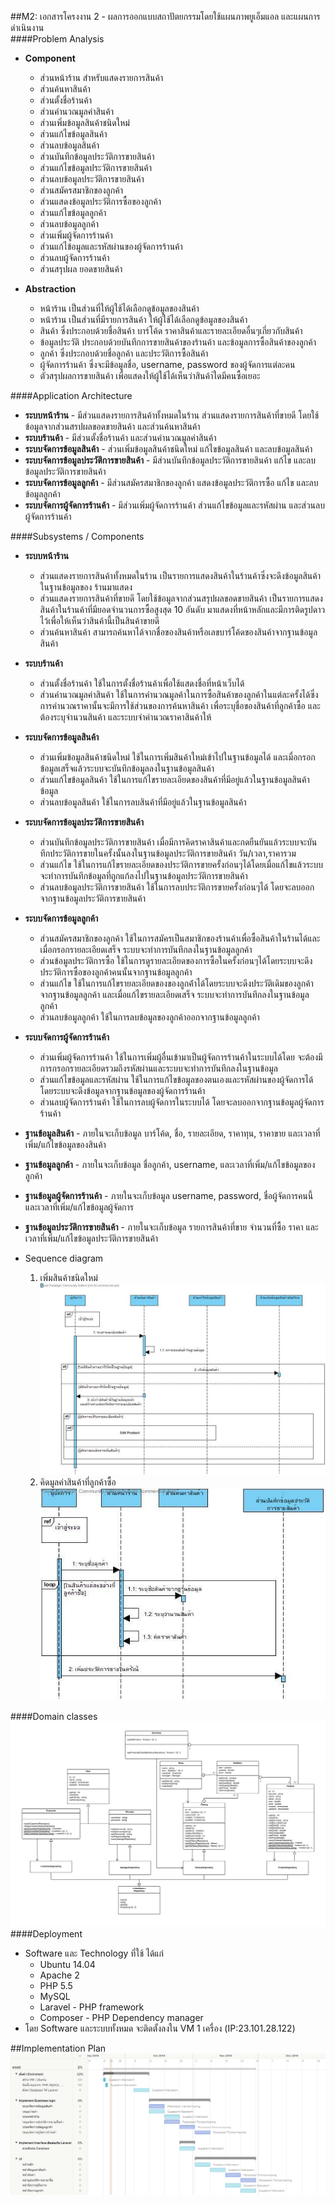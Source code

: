 ##M2: เอกสารโครงงาน 2 - ผลการออกแบบสถาปัตยกรรมโดยใช้แผนภาพยูเอ็มแอล และแผนการดำเนินงาน  
####Problem Analysis
 - **Component**
     -   ส่วนหน้าร้าน สำหรับแสดงรายการสินค้า
     -   ส่วนค้นหาสินค้า
     -   ส่วนตั้งชื่อร้านค้า
     -   ส่วนคำนวณมูลค่าสินค้า
     -   ส่วนเพิ่มข้อมูลสินค้าชนิดใหม่
     -   ส่วนแก้ไขข้อมูลสินค้า
     -   ส่วนลบข้อมูลสินค้า
     -   ส่วนบันทึกข้อมูลประวัติการขายสินค้า
     -   ส่วนแก้ไขข้อมูลประวัติการขายสินค้า
     -   ส่วนลบข้อมูลประวัติการขายสินค้า
     -   ส่วนสมัครสมาชิกของลูกค้า
     -   ส่วนแสดงข้อมูลประวัติการซื้อของลูกค้า
     -   ส่วนแก้ไขข้อมูลลูกค้า
     -   ส่วนลบข้อมูลลูกค้า
     -   ส่วนเพิ่มผู้จัดการร้านค้า
     -   ส่วนแก้ไข้อมูลและรหัสผ่านของผู้จัดการร้านค้า
     -   ส่วนลบผู้จัดการร้านค้า
     -   ส่วนสรุปผล ยอดขายสินค้า

 - **Abstraction**
     -   หน้าร้าน เป็นส่วนที่ให้ผู้ใช้ได้เลือกดูข้อมูลของสินค้า 
     -   หน้าร้าน เป็นส่วนที่มีรายการสินค้า ให้ผู้ใช้ได้เลือกดูข้อมูลของสินค้า 
     -   สินค้า ซึ่งประกอบด้วยชื่อสินค้า บาร์โค้ด ราคาสินค้าและรายละเอียดอื่นๆเกี่ยวกับสินค้า
     -   ข้อมูลประวัติ ประกอบด้วยบันทึกการขายสินค้าของร้านค้า และข้อมูลการซื้อสินค้าของลูกค้า
     -   ลูกค้า ซึ่งประกอบด้วยชื่อลูกค้า และประวัติการซื้อสินค้า
     -   ผู้จัดการร้านค้า ซึ่งจะมีข้อมูลชื่อ, username, password ของผู้จัดการแต่ละคน
     -   ตัวสรุปผลการขายสินค้า เพื่อแสดงให้ผู้ใช้ได้เห็นว่าสินค้า่ใดมีคนซื้อเยอะ

####Application Architecture
 - **ระบบหน้าร้าน** - มีส่วนแสดงรายการสินค้าทั้งหมดในร้าน ส่วนแสดงรายการสินค้าที่ขายดี โดยใช้ข้อมูลจากส่วนสรปผลขอดขายสินค้า และส่วนค้นหาสินค้า
 - **ระบบร้านค้า** - มีส่วนตั้งชื่อร้านค้า และส่วนคำนวณมูลค่าสินค้า
 - **ระบบจัดการข้อมูลสินค้า** - ส่วนเพิ่มข้อมูลสินค้าชนิดใหม่ แก้ไขข้อมูลสินค้า และลบข้อมูลสินค้า
 - **ระบบจัดการข้อมูลประวัติการขายสินค้า** - มีส่วนบันทึกข้อมูลประวัติการขายสินค้า แก้ไข และลบข้อมูลประวัติการขายสินค้า
 - **ระบบจัดการข้อมูลลูกค้า** - มีส่วนสมัครสมาชิกของลูกค้า แสดงข้อมูลประวัติการซื้อ แก้ไข และลบข้อมูลลูกค้า
 - **ระบบจัดการผู้จัดการร้านค้า** - มีส่วนเพิ่มผู้จัดการร้านค้า ส่วนแก้ไขข้อมูลและรหัสผ่าน และส่วนลบผู้จัดการร้านค้า

####Subsystems / Components
 - **ระบบหน้าร้าน**
     -   ส่วนแสดงรายการสินค้าทั้งหมดในร้าน เป็นรายการแสดงสินค้าในร้านค้าซึ่งจะดึงข้อมูลสินค้าในฐานข้อมูลของ ร้านมาแสดง
     -   ส่วนแสดงรายการสินค้าที่ขายดี
โดยใช้ข้อมูลจากส่วนสรุปผลขอดขายสินค้า เป็นรายการแสดงสินค้าในร้านค้าที่มียอดจำนวนการซื้อสูงสุด 10 อันดับ มาแสดงที่หน้าหลักและมีการติดรูปดาวไว้เพื่อให้เห็นว่าสินค้านี้เป็นสินค้าขายดี
     -   ส่วนค้นหาสินค้า
สามารถค้นหาได้จากชื่อของสินค้าหรือเลขบาร์โค้ดของสินค้าจากฐานข้อมูลสินค้า
 - **ระบบร้านค้า**
     -   ส่วนตั้งชื่อร้านค้า
         ใช้ในการตั้งชื่อร้านค้าเพื่อใช้แสดงชื่อที่หน้าเว็บได้
     -   ส่วนคำนวณมูลค่าสินค้า
         ใช้ในการคำนวณมูลค้าในการซื้อสินค้าของลูกค้าในแต่ละครั้งได้ซึ่งการคำนวณราคานั้นจะมีการใช้ส่วนของการค้นหาสินค้า          เพื่อระบุชื่อของสินค้าที่ลูกค้าซื้อ และต้องระบุจำนวนสินค้า และระบบจำคำนวณราคาสินค้าให้ 
 - **ระบบจัดการข้อมูลสินค้า**
     -   ส่วนเพิ่มข้อมูลสินค้าชนิดใหม่ 
         ใช้ในการเพิ่มสินค้าใหม่เข้าไปในฐานข้อมูลได้
และเมื่อกรอกข้อมูลเสร็จแล้วระบบจะบันทึกข้อมูลลงในฐานข้อมูลสินค้า
     -   ส่วนแก้ไขข้อมูลสินค้า
         ใช้ในการแก้ไขรายละเอียดของสินค้าที่มีอยู่แล้วในฐานข้อมูลสินค้าข้อมูล
     -   ส่วนลบข้อมูลสินค้า
         ใช้ในการลบสินค้าที่มีอยู่แล้วในฐานข้อมูลสินค้า
 - **ระบบจัดการข้อมูลประวัติการขายสินค้า**
     -   ส่วนบันทึกข้อมูลประวัติการขายสินค้า
         เมื่อมีการคิดราคาสินค้าและกดยืนยันแล้วระบบจะบันทึกประวัติการขายในครั้งนั้นลงในฐานข้อมูลประวัติการขายสินค้า
วัน/เวลา,ราคารวม
     -   ส่วนแก้ไข
         ใช้ในการแก้ไขรายละเอียดของประวัติการขายครั้งก่อนๆได้โดยเมื่อแก้ไขแล้วระบบจะทำการบันทึกข้อมูลที่ถูกแก้ลงไปในฐานข้อมูลประวัติการขายสินค้า
     -   ส่วนลบข้อมูลประวัติการขายสินค้า
         ใช้ในการลบประวัติการขายครั้งก่อนๆได้ โดยจะลบออกจากฐานข้อมูลประวัติการขายสินค้า
 - **ระบบจัดการข้อมูลลูกค้า**
     -   ส่วนสมัครสมาชิกของลูกค้า
         ใช้ในการสมัครเป็นสมาชิกของร้านค้าเพื่อซื้อสินค้าในร้านได้และ          
เมื่อกรอกรายละเอียดเสร็จ ระบบจะทำการบันทึกลงในฐานข้อมูลลูกค้า
     -   ส่วนข้อมูลประวัติการซื้อ
         ใช้ในการดูรายละเอียดของการซื้อในครั้งก่อนๆได้โดยระบบจะดึงประวัติการซื้อของลูกค้าคนนั้นจากฐานข้อมูลลูกค้า
     -   ส่วนแก้ไข
         ใช้ในการแก้ไขรายละเอียดของของลูกค้่าได้โดยระบบจะดึงประวัติเดิมของลูกค้าจากฐานข้อมูลลูกค้า และเมื่อแก้ไขรายละเอียดเสร็จ ระบบจะทำการบันทึกลงในฐานข้อมูลลูกค้า
     -   ส่วนลบข้อมูลลูกค้า
         ใช้ในการลบข้อมูลของลูกค้าออกจากฐานข้อมูลลูกค้า
 - **ระบบจัดการผู้จัดการร้านค้า**
     -   ส่วนเพิ่มผู้จัดการร้านค้า
         ใช้ในการเพิ่มผู้อื่นเข้ามาเป็นผู้จัดการร้านค้าในระบบได้โดย     จะต้องมีการกรอกรายละเอียดรวมถึงรหัสผ่านและระบบจะทำการบันทึกลงในฐานข้อมูล
     -   ส่วนแก้ไขข้อมูลและรหัสผ่าน
         ใช้ในการแก้ไขข้อมูลของตนเองและรหัสผ่านของผู้จัดการได้  
โดยระบบจะดึงข้อมูลจากฐานข้อมูลของผู้จัดการร้านค้า
     -   ส่วนลบผู้จัดการร้านค้า
         ใช้ในการลบผู้จัดการในระบบได้ โดยจะลบออกจากฐานข้อมูลผู้จัดการร้านค้า
 - **ฐานข้อมูลสินค้า** - ภายในจะเก็บข้อมูล บาร์โค้ด, ชื่อ, รายละเอียด, ราคาทุน, ราคาขาย และเวลาที่เพิ่ม/แก้ไขข้อมูลของสินค้า
 - **ฐานข้อมูลลูกค้า** - ภายในจะเก็บข้อมูล ชื่อลูกค้า, username, และเวลาที่เพิ่ม/แก้ไขข้อมูลของลูกค้า
 - **ฐานข้อมูลผู้จัดการร้านค้า** - ภายในจะเก็บข้อมูล username, password, ชื่อผู้จัดการคนนี้ และเวลาที่เพิ่ม/แก้ไขข้อมูลผู้จัดการ
 - **ฐานข้อมูลประวัติการขายสินค้า** - ภายในจะเก็บข้อมูล รายการสินค้าที่ขาย จำนวนที่ซื้อ ราคา และเวลาที่เพิ่ม/แก้ไขข้อมูลประวัติการขายสินค้า

 - Sequence diagram
     1.    เพิ่มสินค้าชนิดใหม่  
![alt text](https://github.com/CE-KMITL-OOAD-2014/POS4Shop/raw/master/doc/img/ooadm2-1.jpg)  
     2.    คิดมูลค่าสินค้าที่ลูกค้าซื้อ  
![alt text](https://github.com/CE-KMITL-OOAD-2014/POS4Shop/raw/master/doc/img/ooadm2-2.jpg)  

####Domain classes  
![alt text](https://github.com/CE-KMITL-OOAD-2014/POS4Shop/raw/master/doc/img/ooadm2-class.png)  
####Deployment  
 - Software และ Technology ที่ใช้ ได้แก่  
     -   Ubuntu 14.04
     -   Apache 2
     -   PHP 5.5
     -   MySQL
     -   Laravel - PHP framework
     -   Composer - PHP Dependency manager  
 - โดย Software และระบบทั้งหมด จะติดตั้งลงใน VM 1 เครื่อง (IP:23.101.28.122)  

##Implementation Plan  
![alt text](https://github.com/CE-KMITL-OOAD-2014/POS4Shop/raw/master/doc/img/ooadm2-gantt.PNG)  